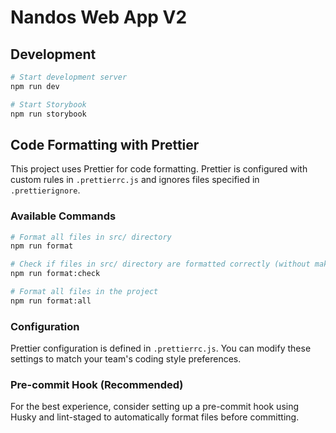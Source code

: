 # Nandos Web App V2

## Development

```bash
# Start development server
npm run dev

# Start Storybook
npm run storybook
```

## Code Formatting with Prettier

This project uses Prettier for code formatting. Prettier is configured with custom rules in `.prettierrc.js` and ignores files specified in `.prettierignore`.

### Available Commands

```bash
# Format all files in src/ directory
npm run format

# Check if files in src/ directory are formatted correctly (without making changes)
npm run format:check

# Format all files in the project
npm run format:all
```

### Configuration

Prettier configuration is defined in `.prettierrc.js`. You can modify these settings to match your team's coding style preferences.

### Pre-commit Hook (Recommended)

For the best experience, consider setting up a pre-commit hook using Husky and lint-staged to automatically format files before committing.
